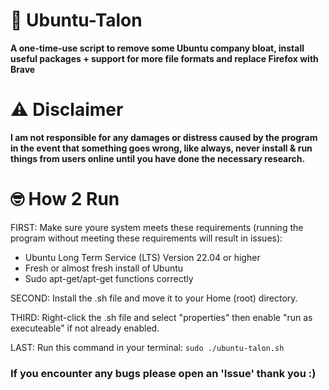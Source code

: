 # 🔧 Ubuntu-Talon
**A one-time-use script to remove some Ubuntu company bloat, install useful packages + support for more file formats and replace Firefox with Brave**

# ⚠️ Disclaimer
**I am not responsible for any damages or distress caused by the program in the event that something goes wrong, like always, never install & run things from users online until you have done the necessary research.**

# 🤓 How 2 Run
FIRST: Make sure youre system meets these requirements (running the program without meeting these requirements will result in issues):
- Ubuntu Long Term Service (LTS) Version 22.04 or higher
- Fresh or almost fresh install of Ubuntu
- Sudo apt-get/apt-get functions correctly

SECOND: Install the .sh file and move it to your Home (root) directory.

THIRD: Right-click the .sh file and select "properties" then enable "run as executeable" if not already enabled.

LAST: Run this command in your terminal:
`sudo ./ubuntu-talon.sh`

### If you encounter any bugs please open an 'Issue' thank you :)
